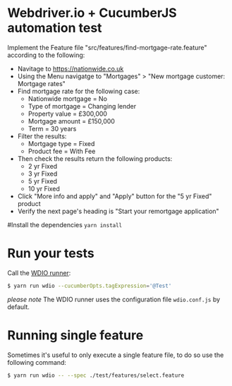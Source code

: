 # Webdriver.io + CucumberJS automation test

Implement the Feature file "src/features/find-mortgage-rate.feature" according to the following:

- Navitage to https://nationwide.co.uk
- Using the Menu navigatge to "Mortgages" > "New mortgage customer: Mortgage rates"
- Find mortgage rate for the following case:
  - Nationwide mortgage = No
  - Type of mortgage = Changing lender
  - Property value = £300,000
  - Mortgage amount = £150,000
  - Term = 30 years
- Filter the results:
  - Mortgage type = Fixed
  - Product fee = With Fee
- Then check the results return the following products:
  - 2 yr Fixed
  - 3 yr Fixed
  - 5 yr Fixed
  - 10 yr Fixed
- Click "More info and apply" and "Apply" button for the "5 yr Fixed" product
- Verify the next page's heading is "Start your remortgage application"

#Install the dependencies
`yarn install`

# Run your tests 
Call the [WDIO runner](http://webdriver.io/guide/testrunner/gettingstarted.html):

```sh
$ yarn run wdio --cucumberOpts.tagExpression='@Test'
```
_please note_ The WDIO runner uses the configuration file `wdio.conf.js` by default.

# Running single feature
Sometimes it's useful to only execute a single feature file, to do so use the following command:

```sh
$ yarn run wdio -- --spec ./test/features/select.feature
```

